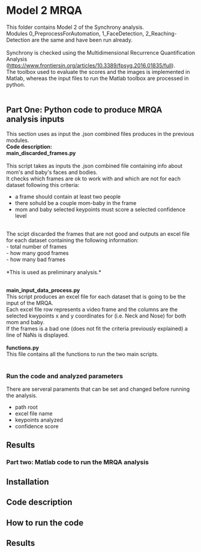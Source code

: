 # Model 2 MRQA
This folder contains Model 2 of the Synchrony analysis. <br>
Modules 0_PreprocessForAutomation, 1_FaceDetection, 2_Reaching-Detection are the same and have been run already.
<br><br>
Synchrony is checked using the Multidimensional Recurrence Quantification Analysis (https://www.frontiersin.org/articles/10.3389/fpsyg.2016.01835/full). <br>
The toolbox used to evaluate the scores and the images is implemented in Matlab, whereas the input files to run the Matlab toolbox are processed in python.
<br><br>
## Part One: Python code to produce MRQA analysis inputs
This section uses as input the .json combined files produces in the previous modules. <br>
**Code description:** <br>
**main_discarded_frames.py** <br>  
This script takes as inputs the .json combined file containing info about mom's and baby's faces and bodies. <br>
It checks which frames are ok to work with and which are not for each dataset following this criteria: <br>
- a frame should contain at least two people <br>
- there sohuld be a couple mom-baby in the frame <br>
- mom and baby selected keypoints must score a selected confidence level <br>
<br>
The scipt discarded the frames that are not good and outputs an excel file for each dataset containing the following information:<br>
- total number of frames <br>
- how many good frames <br>
- how many bad frames <br><br>
*This is used as preliminary analysis.* <br><br>

**main_input_data_process.py** <br>
This script produces an excel file for each dataset that is going to be the input of the MRQA. <br>
Each excel file row represents a video frame and the columns are the selected kwypoints x and y coordinates for (i.e. Neck and Nose) for both mom and baby. <br>
If the frames is a bad one (does not fit the criteria previously explained) a line of NaNs is displayed. <br>
<br>
**functions.py** <br>
This file contains all the functions to run the two main scripts. <br>
<br>
### Run the code and analyzed parameters ## 
There are serveral paraments that can be set and changed before running the analysis.
- path root
- excel file name
- keypoints analyzed
- confidence score


## Results ## 





### Part two: Matlab code to run the MRQA analysis ###

## Installation

## Code description ##

## How to run the code ## 

## Results ## 

